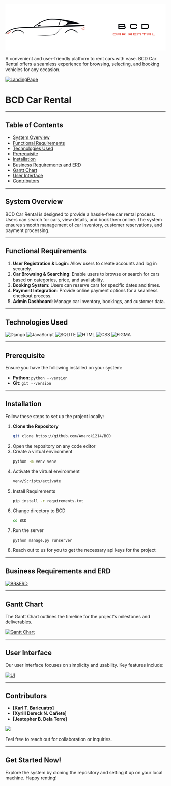 [![Logo](home/static/home/logo.png)](https://github.com/username/repo)

A convenient and user-friendly platform to rent cars with ease. BCD Car Rental offers a seamless experience for browsing, selecting, and booking vehicles for any occasion.

[![LandingPage](https://drive.google.com/uc?export=view&id=1FvJZLQhQM7QKalgyu_iimEs_37407sIr)](https://github.com/username/repo)

# **BCD Car Rental**
---

## **Table of Contents**

- [System Overview](#system-overview)
- [Functional Requirements](#functional-requirements)
- [Technologies Used](#technologies-used)
- [Prerequisite](#prerequisite)
- [Installation](#installation)
- [Business Requirements and ERD](#business-requirements-and-erd)
- [Gantt Chart](#gantt-chart)
- [User Interface](#user-interface)
- [Contributors](#contributors)

---

## **System Overview**

BCD Car Rental is designed to provide a hassle-free car rental process. Users can search for cars, view details, and book them online. The system ensures smooth management of car inventory, customer reservations, and payment processing.

---

## **Functional Requirements**

1. **User Registration & Login**: Allow users to create accounts and log in securely.
2. **Car Browsing & Searching**: Enable users to browse or search for cars based on categories, price, and availability.
3. **Booking System**: Users can reserve cars for specific dates and times.
4. **Payment Integration**: Provide online payment options for a seamless checkout process.
5. **Admin Dashboard**: Manage car inventory, bookings, and customer data.

---

## **Technologies Used**

![Django](https://img.shields.io/badge/Django-5.1.3-green?style=for-the-badge&logo=django&logoColor=white)
![JavaScript](https://img.shields.io/badge/JavaScript-ES6+-yellow?style=for-the-badge&logo=javascript&logoColor=white)
![SQLITE](https://img.shields.io/badge/Sqlite-003B57?style=for-the-badge&logo=sqlite&logoColor=white)
![HTML](https://img.shields.io/badge/HTML5-E34F26?style=for-the-badge&logo=html5&logoColor=white)
![CSS](https://img.shields.io/badge/CSS3-1572B6?style=for-the-badge&logo=css3&logoColor=white)
![FIGMA](https://img.shields.io/badge/Figma-F24E1E?style=for-the-badge&logo=figma&logoColor=white)


---

## **Prerequisite**

Ensure you have the following installed on your system:

- **Python**: `python --version`  
- **Git**: `git --version`

---

## **Installation**

Follow these steps to set up the project locally:

1. **Clone the Repository**  
   ```bash
   git clone https://github.com/Amarok1214/BCD
2. Open the repository on any code editor
3. Create a virtual environment
   ```sh
   python -m venv venv
   ```
4. Activate the virtual environment
   ```sh
   venv/Scripts/activate
   ```
5. Install Requirements
   ```sh
   pip install -r requirements.txt
   ```
6. Change directory to BCD
   ```sh
   cd BCD
   ```
7. Run the server
   ```sh
   python manage.py runserver
   ```
8. Reach out to us for you to get the necessary api keys for the project
   
---

## **Business Requirements and ERD**

[![BR&ERD](https://drive.google.com/uc?export=view&id=1JFWzBPuUzbCLdjJKOSCWsep-U3kaa8Zu)](https://docs.google.com/document/d/1ZQrwfTTLDZfW4NPqRAAWU3ODCyOcgJcZ/edit?usp=sharing&ouid=102880266303764479739&rtpof=true&sd=true)

---

## **Gantt Chart**

The Gantt Chart outlines the timeline for the project's milestones and deliverables.

[![Gantt Chart](https://drive.google.com/uc?export=view&id=1qrNXIpmN1lzh68arGhznQi-Fn3tIMjYHbfhoSnXy6qA)](https://docs.google.com/spreadsheets/d/1qrNXIpmN1lzh68arGhznQi-Fn3tIMjYHbfhoSnXy6qA/edit?usp=sharing)

---

## **User Interface**

Our user interface focuses on simplicity and usability. Key features include:

[![UI](https://drive.google.com/uc?export=view&id=1CPP_YH9PEuzXRTV2VPqcI2ZgfwYZdqEr)](https://www.figma.com/design/EHibZ0RhUmuKuVeyuhuu9s/BCD-Car-Rental?node-id=32-27&t=PyF1vBw5yCnoxuH6-1)

---

## **Contributors**

- **[Karl T. Baricuatro]**
- **[Xyrill Dereck N. Cañete]**
- **[Jestopher B. Dela Torre]**

<a href="https://github.com/Amarok1214/BCD/graphs/contributors">
  <img src="https://contrib.rocks/image?repo=Amarok1214/BCD" />
</a>

Feel free to reach out for collaboration or inquiries.  

---

## **Get Started Now!**

Explore the system by cloning the repository and setting it up on your local machine. Happy renting!
